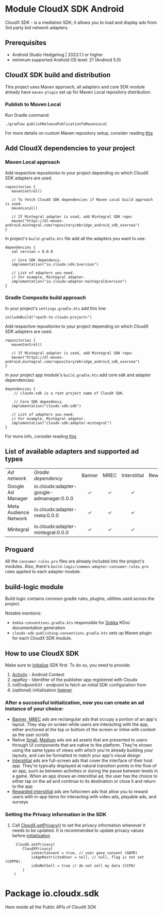 # Module CloudX SDK Android

CloudX SDK - is a mediation SDK; it allows you to load and display ads from 3rd party bid network adapters.

## Prerequisites

- Android Studio Hedgehog | 2023.1.1 or higher
- minimum supported Android OS level: 21 (Android 5.0)

## CloudX SDK build and distribution

This project uses Maven approach; all adapters and core SDK module already have `maven-plugin` set up
for Maven Local repository distribution.

### Publish to Maven Local

Run Gradle command:

```
./gradlew publishReleasePublicationToMavenLocal
```

For more details on custom Maven repository setup, consider reading [this](https://developer.android.com/build/publish-library/upload-library)

## Add CloudX dependencies to your project

### Maven Local approach

Add respective repositories to your project depending on which CloudX SDK adapters are used.

```
repositories {
   mavenCentral()
   
   // To fetch CloudX SDK dependencies if Maven Local build approach is used. 
   mavenLocal()
   
   // If Mintegral adapter is used, add Mintegral SDK repo:
   maven("https://dl-maven-android.mintegral.com/repository/mbridge_android_sdk_oversea")
}
```

In project's `build.gradle.kts` file add all the adapters you want to use:

```
dependencies {
   val version = 0.0.0
   
   // Core SDK dependency.
   implementation("io.cloudx:sdk:$version") 
   
   // List of adapters you need.
   // For example, Mintegral adapter.
   implementation("io.cloudx:adapter-mintegral$version")
}
```

### Gradle Composite build approach

In your project's `settings.gradle.kts` add this line:

```
includeBuild("<path-to-cloudx-project>")
```

Add respective repositories to your project depending on which CloudX SDK adapters are used.

```
repositories {
   mavenCentral()
   
   // If Mintegral adapter is used, add Mintegral SDK repo:
   maven("https://dl-maven-android.mintegral.com/repository/mbridge_android_sdk_oversea")
}
```

In your project app module's `build.gradle.kts` add core sdk and adapter dependencies:

```
dependencies {
    // cloudx-sdk is a root project name of CloudX SDK.
    
    // Core SDK dependency.
   implementation("cloudx-sdk:sdk") 
   
   // List of adapters you need.
   // For example, Mintegral adapter.
   implementation("cloudx-sdk:adapter-mintegral")
}
```

For more info, consider reading [this](https://docs.gradle.org/current/userguide/composite_builds.html)

## List of available adapters and supported ad types

|                       |                                          |         |         |              |          |              |               |
|:----------------------|:-----------------------------------------|:-------:|:-------:|:------------:|:--------:|:------------:|:-------------:|
| _Ad network_          | _Gradle dependency_                      | Banner  |  MREC   | Interstitial | Rewarded | Native Small | Native Medium |
| Google Ad Manager     | io.cloudx:adapter-google-admanager:0.0.0 | &check; | &check; |   &check;    | &check;  |   &check;    |    &check;    |
| Meta Audience Network | io.cloudx:adapter-meta:0.0.0             | &check; | &check; |   &check;    | &check;  |      x       |       x       |
| Mintegral             | io.cloudx:adapter-mintegral:0.0.0        | &check; | &check; |   &check;    | &check;  |   &check;    |    &check;    |

## Proguard

All the `consumer-rules.pro` files are already included into the project's modules.
Also, there's `build-logic/common-adapter-consumer-rules.pro` rules applied to each adapter module.

## build-logic module

Build logic contains common gradle rules, plugins, utilities used across the project.

Notable mentions:

- `dokka-conventions.gradle.kts` responsible for [Dokka](https://kotlinlang.org/docs/dokka-get-started.html) KDoc documentation generation
- `cloudx-sdk-publishing-conventions.gradle.kts` sets up Maven plugin for each CloudX SDK module.

## How to use CloudX SDK

Make sure to [initialize](io.cloudx.sdk.CloudX.initialize) SDK first.
To do so, you need to provide:

1. [Activity](android.app.Activity) - Android Context
2. _appKey_ - Identifier of the publisher app registered with Cloudx
3. _initEndpointUrl_ - endpoint to fetch an initial SDK configuration from
4. (optional) initialization [listener](io.cloudx.sdk.CloudXInitializationListener)

### After a successful initialization, now you can create an ad instance of your choice:

- [Banner](io.cloudx.sdk.CloudX.createBanner), [MREC](io.cloudx.sdk.CloudX.createMREC) ads are rectangular ads that occupy a portion of an app's layout. They
  stay on screen while users are interacting with the app, either anchored at the top or bottom of the screen or inline with content as the user scrolls
- Native [Small](io.cloudx.sdk.CloudX.createNativeAdSmall), [Medium](io.cloudx.sdk.CloudX.createNativeAdMedium) ads are ad assets that are presented to users
  through UI components that are native to the platform. They're shown using the same types of views with which you're already building your layouts, and can be
  formatted to match your app's visual design
- [Interstitial](io.cloudx.sdk.CloudX.createInterstitial) ads are full-screen ads that cover the interface of their host app. They're typically displayed at
  natural transition points in the flow of an app, such as between activities or during the pause between levels in a game. When an app shows an interstitial
  ad, the user has the choice to either tap on the ad and continue to its destination or close it and return to the app
- [Rewarded interstitial](io.cloudx.sdk.CloudX.createRewardedInterstitial) ads are fullscreen ads that allow you to reward users with in-app items for
  interacting with video ads, playable ads, and surveys

### Setting the Privacy information in the SDK

1. Call [CloudX.setPrivacy()](io.cloudx.sdk.CloudX.setPrivacy) to set the privacy information whenever it needs to be updated. It is recommended to update
   privacy values before [initialization](io.cloudx.sdk.CloudX.initialize)

```
     CloudX.setPrivacy(
        CloudXPrivacy(
            isUserConsent = true, // user gave consent (GDPR)
            isAgeRestrictedUser = null, // null, flag is not set (COPPA).
            isDoNotSell = true // do not sell my data (CCPA)
        )
    )
```

# Package io.cloudx.sdk

Here reside all the Public APIs of CloudX SDK